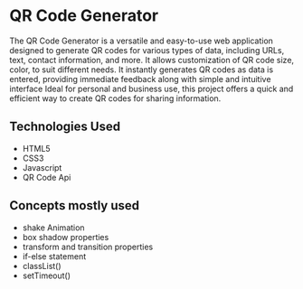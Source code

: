 # QR Code Generator

The QR Code Generator is a versatile and easy-to-use web application designed to generate QR codes for various types of data, including URLs, text, contact information, and more.
It allows customization of QR code size, color, to suit different needs. It instantly generates QR codes as data is entered, providing immediate feedback along with simple and intuitive interface
Ideal for personal and business use, this project offers a quick and efficient way to create QR codes for sharing information.


## Technologies Used
- HTML5
- CSS3
- Javascript
- QR Code Api


## Concepts mostly used

- shake Animation
- box shadow properties
- transform and transition properties
- if-else statement
- classList()
- setTimeout()

